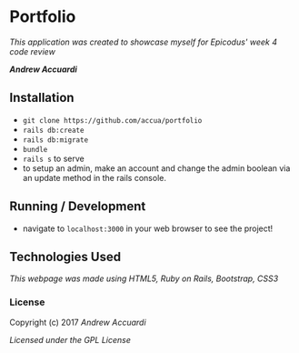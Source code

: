 # Portfolio

_This application was created to showcase myself for Epicodus' week 4 code review_

_**Andrew Accuardi**_

## Installation

* `git clone https://github.com/accua/portfolio`
* `rails db:create`
* `rails db:migrate`
* `bundle`
* `rails s` to serve
* to setup an admin, make an account and change the admin boolean via an update method in the rails console.

## Running / Development

* navigate to `localhost:3000` in your web browser to see the project!


## Technologies Used

_This webpage was made using HTML5, Ruby on Rails, Bootstrap, CSS3_

### License

Copyright (c) 2017 _Andrew Accuardi_

*Licensed under the GPL License*
